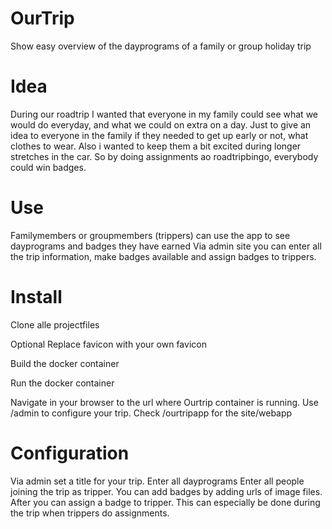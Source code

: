 # OurTrip
Show easy overview of the dayprograms of a family or group holiday trip

# Idea
During our roadtrip I wanted that everyone in my family could see what we would do everyday, and what we could on extra on a day. 
Just to give an idea to everyone in the family if they needed to get up early or not, what clothes to wear. 
Also i wanted to keep them a bit excited during longer stretches in the car. So by doing assignments ao roadtripbingo, everybody could win badges.

# Use
Familymembers or groupmembers (trippers) can use the app to see dayprograms and badges they have earned
Via admin site you can enter all the trip information, make badges available and assign badges to trippers.

# Install
Clone alle projectfiles

Optional Replace favicon with your own favicon

Build the docker container

Run the docker container

Navigate in your browser to the url where Ourtrip container is running.
Use /admin to configure your trip. 
Check /ourtripapp for the site/webapp

# Configuration
Via admin set a title for your trip.
Enter all dayprograms
Enter all people joining the trip as tripper.
You can add badges by adding urls of image files.
After you can assign a badge to tripper. This can especially be done during the trip when trippers do assignments.

